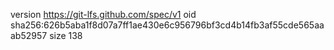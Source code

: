 version https://git-lfs.github.com/spec/v1
oid sha256:626b5aba1f8d07a7ff1ae430e6c956796bf3cd4b14fb3af55cde565aaab52957
size 138
